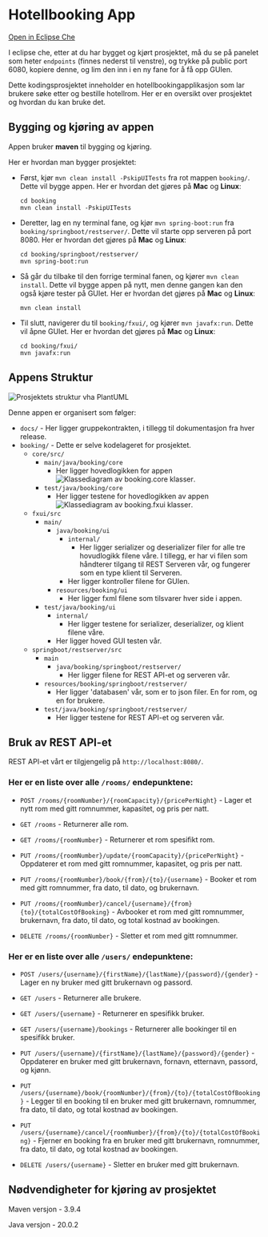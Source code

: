 # Hotellbooking App

[Open in Eclipse Che](https://che.stud.ntnu.no/#https://gitlab.stud.idi.ntnu.no/it1901/groups-2023/gr2313/gr2313?new)

I eclipse che, etter at du har bygget og kjørt prosjektet, må du se på panelet som heter `endpoints` (finnes nederst til venstre), og trykke på public port 6080, kopiere denne, og lim den inn i en ny fane for å få opp GUIen.

Dette kodingsprosjektet inneholder en hotellbookingapplikasjon som lar brukere søke etter og bestille hotellrom. Her er en oversikt over prosjektet og hvordan du kan bruke det.

## Bygging og kjøring av appen

Appen bruker **maven** til bygging og kjøring.

Her er hvordan man bygger prosjektet:

- Først, kjør `mvn clean install -PskipUITests` fra rot mappen `booking/`. Dette vil bygge appen. Her er hvordan det gjøres på **Mac** og **Linux**:
  ```
  cd booking
  mvn clean install -PskipUITests
  ```
- Deretter, lag en ny terminal fane, og kjør `mvn spring-boot:run` fra `booking/springboot/restserver/`. Dette vil starte opp serveren på port 8080. Her er hvordan det gjøres på **Mac** og **Linux**:
  ```
  cd booking/springboot/restserver/
  mvn spring-boot:run
  ```
- Så går du tilbake til den forrige terminal fanen, og kjører `mvn clean install`. Dette vil bygge appen på nytt, men denne gangen kan den også kjøre tester på GUIet. Her er hvordan det gjøres på **Mac** og **Linux**:
  ```
  mvn clean install
  ```
- Til slutt, navigerer du til `booking/fxui/`, og kjører `mvn javafx:run`. Dette vil åpne GUIet. Her er hvordan det gjøres på **Mac** og **Linux**:
  ```
  cd booking/fxui/
  mvn javafx:run
  ```

## Appens Struktur

![Prosjektets struktur vha PlantUML](img/packageDiagram.png)

Denne appen er organisert som følger:

- `docs/` - Her ligger gruppekontrakten, i tillegg til dokumentasjon fra hver release.
- `booking/` - Dette er selve kodelageret for prosjektet.
  - `core/src/`
    - `main/java/booking/core`
      - Her ligger hovedlogikken for appen ![Klassediagram av booking.core klasser](img/classDiagramCore.png).
    - `test/java/booking/core`
      - Her ligger testene for hovedlogikken av appen ![Klassediagram av booking.fxui klasser](img/classDiagramUI.png).
  - `fxui/src`
    - `main/`
      - `java/booking/ui`
        - `internal/`
          - Her ligger serializer og deserializer filer for alle tre hovudlogikk filene våre. I tillegg, er har vi filen som håndterer tilgang til REST Serveren vår, og fungerer som en type klient til Serveren.
        - Her ligger kontroller filene for GUIen.
      - `resources/booking/ui`
        - Her ligger fxml filene som tilsvarer hver side i appen.
    - `test/java/booking/ui`
      - `internal/`
        - Her ligger testene for serializer, deserializer, og klient filene våre.
      - Her ligger hoved GUI testen vår.
  - `springboot/restserver/src`
    - `main`
      - `java/booking/springboot/restserver/`
        - Her ligger filene for REST API-et og serveren vår.
    - `resources/booking/springboot/restserver/`
      - Her ligger 'databasen' vår, som er to json filer. En for rom, og en for brukere.
    - `test/java/booking/springboot/restserver/`
      - Her ligger testene for REST API-et og serveren vår.

## Bruk av REST API-et

REST API-et vårt er tilgjengelig på `http://localhost:8080/`.

### Her er en liste over alle `/rooms/` endepunktene:

- `POST /rooms/{roomNumber}/{roomCapacity}/{pricePerNight}` - Lager et nytt rom med gitt romnummer, kapasitet, og pris per natt.

- `GET /rooms` - Returnerer alle rom.
- `GET /rooms/{roomNumber}` - Returnerer et rom spesifikt rom.

- `PUT /rooms/{roomNumber}/update/{roomCapacity}/{pricePerNight}` - Oppdaterer et rom med gitt romnummer, kapasitet, og pris per natt.
- `PUT /rooms/{roomNumber}/book/{from}/{to}/{username}` - Booker et rom med gitt romnummer, fra dato, til dato, og brukernavn.
- `PUT /rooms/{roomNumber}/cancel/{username}/{from}{to}/{totalCostOfBooking}` - Avbooker et rom med gitt romnummer, brukernavn, fra dato, til dato, og total kostnad av bookingen.

- `DELETE /rooms/{roomNumber}` - Sletter et rom med gitt romnummer.

### Her er en liste over alle `/users/` endepunktene:

- `POST /users/{username}/{firstName}/{lastName}/{password}/{gender}` - Lager en ny bruker med gitt brukernavn og passord.

- `GET /users` - Returnerer alle brukere.
- `GET /users/{username}` - Returnerer en spesifikk bruker.
- `GET /users/{username}/bookings` - Returnerer alle bookinger til en spesifikk bruker.

- `PUT /users/{username}/{firstName}/{lastName}/{password}/{gender}` - Oppdaterer en bruker med gitt brukernavn, fornavn, etternavn, passord, og kjønn.
- `PUT /users/{username}/book/{roomNumber}/{from}/{to}/{totalCostOfBooking}` - Legger til en booking til en bruker med gitt brukernavn, romnummer, fra dato, til dato, og total kostnad av bookingen.
- `PUT /users/{username}/cancel/{roomNumber}/{from}/{to}/{totalCostOfBooking}` - Fjerner en booking fra en bruker med gitt brukernavn, romnummer, fra dato, til dato, og total kostnad av bookingen.

- `DELETE /users/{username}` - Sletter en bruker med gitt brukernavn.

## Nødvendigheter for kjøring av prosjektet

Maven versjon - 3.9.4

Java versjon - 20.0.2

